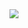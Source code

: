 <img src="https://img.shields.io/badge/Python-3DDC84?style=flat-square&logo=Android&logoColor=white"/>
